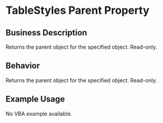 # TableStyles Parent Property

## Business Description
Returns the parent object for the specified object. Read-only.

## Behavior
Returns the parent object for the specified object. Read-only.

## Example Usage
No VBA example available.